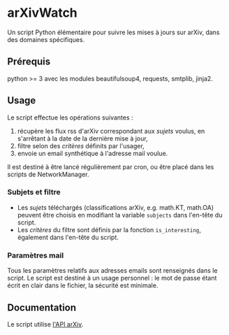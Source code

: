 # arXivWatch

Un script Python élémentaire pour suivre les mises à jours sur arXiv, dans des domaines spécifiques.

## Prérequis
python >= 3 avec les modules beautifulsoup4, requests, smtplib, jinja2.

## Usage
Le script effectue les opérations suivantes :

1. récupère les flux rss d'arXiv correspondant aux _sujets_ voulus, en s'arrêtant à la date de la dernière mise à jour,
2. filtre selon des _critères_ définits par l'usager,
3. envoie un email synthétique à l'adresse mail voulue.

Il est destiné à être lancé régulièrement par cron, ou être placé dans les scripts de NetworkManager.

### Subjets et filtre
- Les _sujets_ téléchargés (classifications arXiv, e.g. math.KT, math.OA) peuvent être choisis en modifiant la variable `subjects` dans l'en-tête du script.
- Les _critères_ du filtre sont définis par la fonction `is_interesting`, également dans l'en-tête du script.

### Paramètres mail
Tous les paramètres relatifs aux adresses emails sont renseignés dans le script. Le script est destiné à un usage personnel : le mot de passe étant écrit en clair dans le fichier, la sécurité est minimale.

## Documentation
Le script utilise [l'API arXiv](https://arxiv.org/help/api/user-manual).
  
